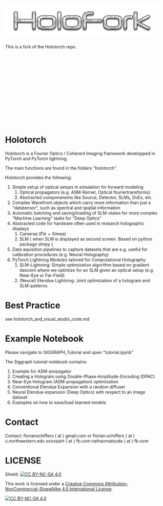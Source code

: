 ![HoloFork Logo](/HoloforkLogo.png "HoloFork Logo")
----------
This is a fork of the Holotorch repo.

 
 
 

 

 

 

 

 
----------

# Holotorch

Holotorch is a Fourier Optics / Coherent Imaging framework developped in PyTorch and PyTorch lightning.

The main functions are found in the folders "holotorch".

Holotorch provides the following:

1. Simple setup of optical setups in simulation for forward modeling
    1. Optical propagators (e.g. ASM-Kernel, Optical fouriertransforms)
    2. Abstracted componenents like Source, Detector, SLMs, DoEs, etc.
2. Complex Wavefront objects which carry more information than just a "datatensor", such as spectral and spatial information
3. Automatic batching and saving/loading of SLM-states for more complex "Machine Learning" tasks for "Deep Optics"
4. Abstracted code for hardware often used in research holographic displays
    1. Cameras (Flir + Ximea)
    2. SLM ( when SLM is displayed as second screen. Based on python package slmpy )
5. Data aquisition pipelines to capture datasets that are e.g. useful for calibration procedures (e.g. Neural Holography)
6. PyTorch Lightning Modules tailored for Computational Holography 
    1. SLM-Lightning: Simple optimization algorithm based on gradient descent where we optimize for an SLM given an optical setup (e.g. Near-Eye or Far-Field)
    2. (Neural) Etendue Lightning: Joint optimization of a hologram and SLM-patterns

# Best Practice
see holotorch_and_visual_studio_code.md

# Example Notebook

Please navigate to SIGGRAPH_Tutorial and open "tutorial.ipynb"

The Siggraph tutorial notebook contains:

1. Example for ASM-propagator
2. Creating a Hologram using Double-Phase-Amplitude-Encoding (DPAC)
3. Near-Eye Hologram (ASM-propagation) optimization
4. Conventional Etendue Expansion with a random diffuser
5. Neural Etendue expansion (Deep Optics) with respect to an image dataset
6. Examples on how to save/load learned models

# Contact
Contact:
florianschiffers ( at ) gmail.com or florian.schiffers ( at ) u.northwestern.edu
ocossairt ( at ) fb.com
nathanmatsuda ( at ) fb.com

# LICENSE

Shield: [![CC BY-NC-SA 4.0][cc-by-nc-sa-shield]][cc-by-nc-sa]

This work is licensed under a
[Creative Commons Attribution-NonCommercial-ShareAlike 4.0 International License][cc-by-nc-sa].

[![CC BY-NC-SA 4.0][cc-by-nc-sa-image]][cc-by-nc-sa]

[cc-by-nc-sa]: http://creativecommons.org/licenses/by-nc-sa/4.0/
[cc-by-nc-sa-image]: https://licensebuttons.net/l/by-nc-sa/4.0/88x31.png
[cc-by-nc-sa-shield]: https://img.shields.io/badge/License-CC%20BY--NC--SA%204.0-lightgrey.svg
